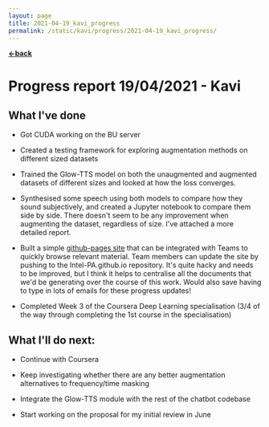 ```yaml
---
layout: page
title: 2021-04-19_kavi_progress
permalink: /static/kavi/progress/2021-04-19_kavi_progress/
---
```


[**<-back**](/static/kavi/progress)  

# Progress report 19/04/2021 - Kavi

## What I've done

- Got CUDA working on the BU server 

- Created a testing framework for exploring augmentation methods on different sized datasets 

- Trained the Glow-TTS model on both the unaugmented and augmented datasets of different sizes and looked at how the loss converges. 

- Synthesised some speech using both models to compare how they sound subjectively, and created a Jupyter notebook to compare them side by side. There doesn't seem to be any improvement when augmenting the dataset, regardless of size. I've attached a more detailed report.

- Built a simple [github-pages site](https://intel-pa.github.io/) that can be integrated with Teams to quickly browse relevant material. Team members can update the site by pushing to the Intel-PA.github.io repository. It's quite hacky and needs to be improved, but I think it helps to centralise all the documents that we'd be generating over the course of this work. Would also save having to type in lots of emails for these progress updates!

- Completed Week 3 of the Coursera Deep Learning specialisation (3/4 of the way through completing the 1st course in the specialisation)


## What I'll do next:

- Continue with Coursera

- Keep investigating whether there are any better augmentation alternatives to frequency/time masking

- Integrate the Glow-TTS module with the rest of the chatbot codebase

- Start working on the proposal for my initial review in June


